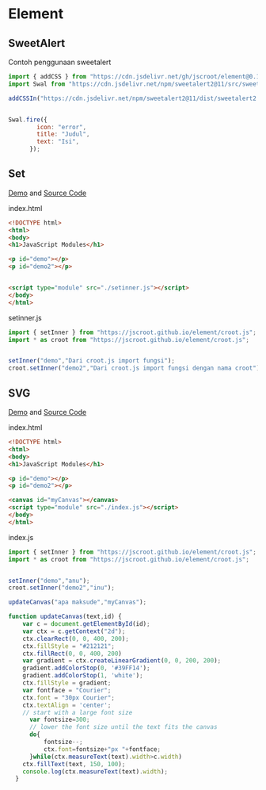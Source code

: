 # Element 

## SweetAlert

Contoh penggunaan sweetalert
```js
import { addCSS } from "https://cdn.jsdelivr.net/gh/jscroot/element@0.1.5/croot.js";
import Swal from "https://cdn.jsdelivr.net/npm/sweetalert2@11/src/sweetalert2.js";

addCSSIn("https://cdn.jsdelivr.net/npm/sweetalert2@11/dist/sweetalert2.css");


Swal.fire({
        icon: "error",
        title: "Judul",
        text: "Isi",
      });
```

## Set

[Demo](./set/) and [Source Code](https://github.com/jscroot/examples/tree/main/element/set)

index.html  
```html
<!DOCTYPE html>
<html>
<body>
<h1>JavaScript Modules</h1>

<p id="demo"></p>
<p id="demo2"></p>


<script type="module" src="./setinner.js"></script>
</body>
</html>
```
setinner.js  
```js
import { setInner } from "https://jscroot.github.io/element/croot.js";
import * as croot from "https://jscroot.github.io/element/croot.js";


setInner("demo","Dari croot.js import fungsi");
croot.setInner("demo2","Dari croot.js import fungsi dengan nama croot");
```

## SVG

[Demo](./svg/) and [Source Code](https://github.com/jscroot/examples/tree/main/element/svg)

index.html  
```html
<!DOCTYPE html>
<html>
<body>
<h1>JavaScript Modules</h1>

<p id="demo"></p>
<p id="demo2"></p>

<canvas id="myCanvas"></canvas>
<script type="module" src="./index.js"></script>
</body>
</html>
```

index.js  
```js
import { setInner } from "https://jscroot.github.io/element/croot.js";
import * as croot from "https://jscroot.github.io/element/croot.js";


setInner("demo","anu");
croot.setInner("demo2","inu");

updateCanvas("apa maksude","myCanvas");

function updateCanvas(text,id) {
    var c = document.getElementById(id);
    var ctx = c.getContext("2d");
    ctx.clearRect(0, 0, 400, 200);
    ctx.fillStyle = "#212121";
    ctx.fillRect(0, 0, 400, 200)
    var gradient = ctx.createLinearGradient(0, 0, 200, 200);
    gradient.addColorStop(0, '#39FF14');
    gradient.addColorStop(1, 'white');
    ctx.fillStyle = gradient;
    var fontface = "Courier";
    ctx.font = "30px Courier";
    ctx.textAlign = 'center';
    // start with a large font size
      var fontsize=300;
      // lower the font size until the text fits the canvas
      do{
          fontsize--;
          ctx.font=fontsize+"px "+fontface;
      }while(ctx.measureText(text).width>c.width)
    ctx.fillText(text, 150, 100);
    console.log(ctx.measureText(text).width);
  }
```
